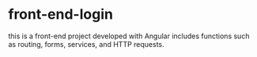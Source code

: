 # front-end-login
this is a front-end project developed with Angular includes functions such as routing, forms, services, and HTTP requests.
